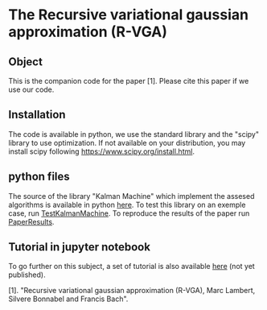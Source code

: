# The Recursive variational gaussian approximation (R-VGA)

## Object

This is the companion code for the paper \[1\]. Please cite this paper if we use our code.  

## Installation
The code is available in python, we use the standard library and the "scipy" library to use optimization. If not available on your distribution, you may install scipy following https://www.scipy.org/install.html.

## python files
The source of the library "Kalman Machine" which implement the assesed algorithms is available in python [here][0]. To test this library on an exemple case, run [TestKalmanMachine][1]. To reproduce the results of the paper run [PaperResults][2]. 

## Tutorial in jupyter notebook
To go further on this subject, a set of tutorial is also available [here][3] (not yet published). 

[0]: ./KalmanMachine
[1]: ./TestKalmanMachine.py
[2]: ./PaperResults.py
[3]: ./Tutorial/README.md

\[1\]. "Recursive variational gaussian approximation (R-VGA), Marc Lambert, Silvere Bonnabel and Francis Bach". 
